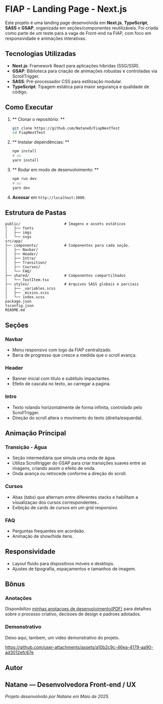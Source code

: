 # FIAP - Landing Page -  Next.js

Este projeto é uma landing page desenvolvida em **Next.js**, **TypeScript**, **SASS** e **GSAP**, organizada em seções/componentes reutilizáveis. Foi criada como parte de um teste para a vaga de Front-end na FIAP, com foco em responsividade e animações interativas.

## Tecnologias Utilizadas

* **Next.js**: Framework React para aplicações híbridas (SSG/SSR).
* **GSAP**: Biblioteca para criação de animações robustas e controladas via ScrollTrigger.
* **SASS**: Pré-processador CSS para estilização modular.
* **TypeScript**: Tipagem estática para maior segurança e qualidade de código.

## Como Executar

1. ** Clonar o repositório: **

   ```bash
   git clone https://github.com/NataneO/FiapNextTest
   cd FiapNextTest
   ```
2. ** Instalar dependências: **

   ```bash
   npm install
   # ou
   yarn install
   ```
3. ** Rodar em modo de desenvolvimento: **

   ```bash
   npm run dev
   # ou
   yarn dev
   ```
4. **Acessar** em `http://localhost:3000`.


## Estrutura de Pastas

```
public/                    # Imagens e assets estáticos
│   ├── fonts
│   ├── imgs
│   └── svgs        
src/app/
├── components/            # Componentes para cada seção. 
│   ├── Navbar/                  
│   ├── Header/
│   ├── Intro/
│   ├── Transition/
│   ├── Courses/
│   └── FAQ/
├── shared/                # Componentes compartilhados
│   └── TextItem.tsx      
├── styles/                # Arquivos SASS globais e parciais
│   ├── _variables.scss
│   ├── _mixins.scss
│   └── index.scss
package.json
tsconfig.json              
README.md
```

## Seções 

### Navbar

* Menu responsivo com logo da FIAP centralizado.
* Barra de progresso que cresce a medida que o scroll avança.

### Header

* Banner inicial com título e subtítulo impactantes.
* Efeito de cascata no texto, ao carregar a pagina.

### Intro

* Texto rolando horizontalmente de forma infinita, controlado pelo ScrollTrigger.
* Direção do scroll altera o movimento do texto (direita/esquerda).


## Animação Principal
### Transição - Água

* Seção intermediária que simula uma onda de água.
* Utiliza Scrolltrigger do GSAP para criar transições suaves entre as imagens, criando assim o efeito de onda.
* Onda avança ou retrocede conforme a direção do scroll.

### Cursos

* Abas (*tabs*) que alternam entre diferentes stacks e habilitam a visualizaçao dos cursos correspondentes..
* Exibição de cards de cursos em um grid responsivo.

### FAQ

* Perguntas frequentes em acordeão.
* Animação de show/hide itens.

## Responsividade

* Layout fluido para dispositivos móveis e desktops.
* Ajustes de tipografia, espaçamentos e tamanhos de imagem.


## Bônus

### Anotações

Disponibilizo [minhas anotaçoes de desenvolvimento(PDF)](link) para detalhes sobre o processo criativo, decisoes de design e padroes adotados.

### Demonstrativo

Deixo aqui, tambem, um video demonstrativo do projeto.

https://github.com/user-attachments/assets/a10b2c9c-46ea-4179-aa90-ad3012efc67e


## Autor

Natane — Desenvolvedora Front-end / UX
---

*Projeto desenvolvido por Natane em Maio de 2025.*
